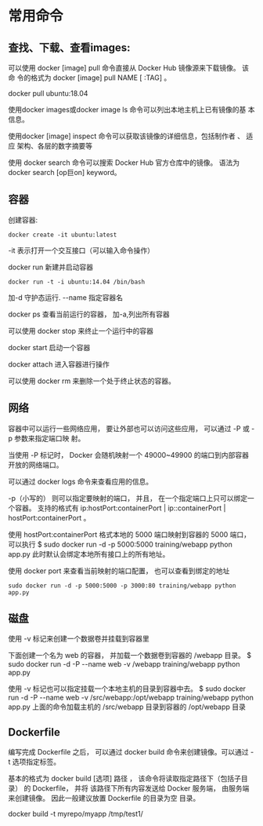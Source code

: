 # 常用命令

## 查找、下载、查看images:

可以使用 docker [image] pull 命令直接从 Docker Hub 镜像源来下载镜像。 该命
令的格式为 docker [image] pull NAME [ :TAG] 。

docker pull ubuntu:18.04

使用docker images或docker image ls 命令可以列出本地主机上已有镜像的基
本信息。

使用docker [image] inspect 命令可以获取该镜像的详细信息，包括制作者 、 适应
架构、各层的数字摘要等

使用 docker search 命令可以搜索
Docker Hub 官方仓库中的镜像。 语法为 docker search [op巨on] keyword。


## 容器

创建容器:

```
docker create -it ubuntu:latest
```
-it 表示打开一个交互接口（可以输入命令操作）

docker run 新建并启动容器

```
docker run -t -i ubuntu:14.04 /bin/bash
```
加-d 守护态运行.
--name 指定容器名

docker ps 查看当前运行的容器， 加-a,列出所有容器

可以使用 docker stop 来终止一个运行中的容器

docker start 启动一个容器

docker attach 进入容器进行操作

可以使用 docker rm 来删除一个处于终止状态的容器。


## 网络

容器中可以运行一些网络应用， 要让外部也可以访问这些应用， 可以通过 -P 或 -p 参数来指定端口映
射。

当使用 -P 标记时， Docker 会随机映射一个 49000~49900 的端口到内部容器开放的网络端口。

可以通过 docker logs 命令来查看应用的信息。

-p（小写的） 则可以指定要映射的端口， 并且， 在一个指定端口上只可以绑定一个容器。 支持的格式有
ip:hostPort:containerPort | ip::containerPort | hostPort:containerPort 。


使用 hostPort:containerPort 格式本地的 5000 端口映射到容器的 5000 端口， 可以执行
$ sudo docker run -d -p 5000:5000 training/webapp python app.py
此时默认会绑定本地所有接口上的所有地址。

使用 docker port 来查看当前映射的端口配置， 也可以查看到绑定的地址

```
sudo docker run -d -p 5000:5000 -p 3000:80 training/webapp python app.py
```

## 磁盘

使用 -v 标记来创建一个数据卷并挂载到容器里

下面创建一个名为 web 的容器， 并加载一个数据卷到容器的 /webapp 目录。
$ sudo docker run -d -P --name web -v /webapp training/webapp python app.py

使用 -v 标记也可以指定挂载一个本地主机的目录到容器中去。
$ sudo docker run -d -P --name web -v /src/webapp:/opt/webapp training/webapp python app.py
上面的命令加载主机的 /src/webapp 目录到容器的 /opt/webapp 目录

## Dockerfile

编写完成 Dockerfile 之后， 可以通过 docker build 命令来创建镜像。可以通过 -t 选项指定标签。

基本的格式为 docker build [选项] 路径 ， 该命令将读取指定路径下（包括子目录） 的 Dockerfile， 并将
该路径下所有内容发送给 Docker 服务端， 由服务端来创建镜像。 因此一般建议放置 Dockerfile 的目录为空
目录。 

docker build -t myrepo/myapp /tmp/test1/


